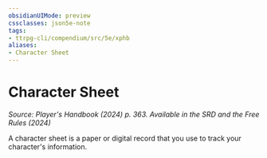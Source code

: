 ```yaml
---
obsidianUIMode: preview
cssclasses: json5e-note
tags:
- ttrpg-cli/compendium/src/5e/xphb
aliases:
- Character Sheet
---
```

# Character Sheet
*Source: Player's Handbook (2024) p. 363. Available in the <span title='Systems Reference Document (5.2)'>SRD</span> and the Free Rules (2024)* 

A character sheet is a paper or digital record that you use to track your character's information.